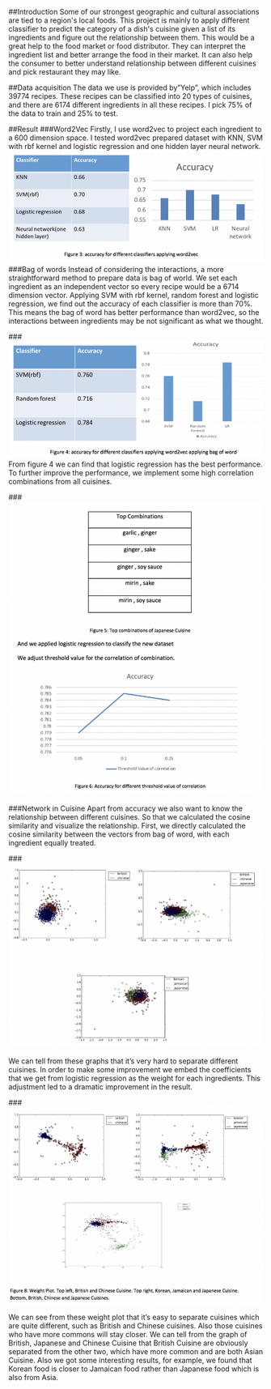 ##Introduction
Some of our strongest geographic and cultural associations are tied to a region's local foods. This project is mainly to apply different classifier to predict the category of a dish's cuisine given a list of its ingredients and figure out the relationship between them. This would be a great help to the food market or food distributor. They can interpret the ingredient list and better arrange the food in their market. It can also help the consumer to better understand relationship between different cuisines and pick restaurant they may like.

##Data acquisition
The data we use is provided by”Yelp”, which includes 39774 recipes. These recipes can be classified into 20 types of cuisines, and there are 6174 different ingredients in all these recipes.  I pick 75% of the data to train and 25% to test. 

##Result
###Word2Vec
Firstly, I use word2vec to project each ingredient to a 600 dimension space. I tested word2vec prepared dataset with KNN, SVM with rbf kernel and logistic regression and one hidden layer neural network. ![](https://github.com/danwang123/Cusine_Prediction/blob/master/Images/word2.jpeg?raw=true)
###Bag of words
Instead of considering the interactions, a more straightforward method to prepare data is bag of world. We set each ingredient as an independent vector so every recipe would be a 6714 dimension vector. Applying SVM with rbf kernel, random forest and logistic regression, we find out the accuracy of each classifier is more than 70%. This means the bag of word has better performance than word2vec, so the interactions between ingredients may be not significant as what we thought.

###![](https://github.com/danwang123/Cusine_Prediction/blob/master/Images/bow.jpeg?raw=true)
From figure 4 we can find that logistic regression has the best performance. To further improve the performance, we implement some high correlation combinations from all cuisines.

###![](https://github.com/danwang123/Cusine_Prediction/blob/master/Images/threshold.jpeg?raw=true)

###Network in Cuisine
Apart from accuracy we also want to know the relationship between different cuisines. So that we calculated the cosine similarity and visualize the relationship. 
First, we directly calculated the cosine similarity between the vectors from bag of word, with each ingredient equally treated. 

###![](https://github.com/danwang123/Cusine_Prediction/blob/master/Images/data_vis.jpeg?raw=true)

We can tell from these graphs that it’s very hard to separate different cuisines. In order to make some improvement we embed the coefficients that we get from logistic regression as the weight for each ingredients. This adjustment led to a dramatic improvement in the result.

###![](https://github.com/danwang123/Cusine_Prediction/blob/master/Images/data_vis_cof.jpeg?raw=true)

We can see from these weight plot that it’s easy to separate cuisines which are quite different, such as British and Chinese cuisines. Also those cuisines who have more commons will stay closer. We can tell from the graph of British, Japanese and Chinese Cuisine that British Cuisine are obviously separated from the other two, which have more common and are both Asian Cuisine. Also we got some interesting results, for example, we found that Korean food is closer to Jamaican food rather than Japanese food which is also from Asia.

